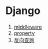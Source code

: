 # Django

1. [middleware](middleware.md)
2. [property](property-decorator.md)
3. [反向查詢](django-model-fan-xiang-cha-xun.md)

